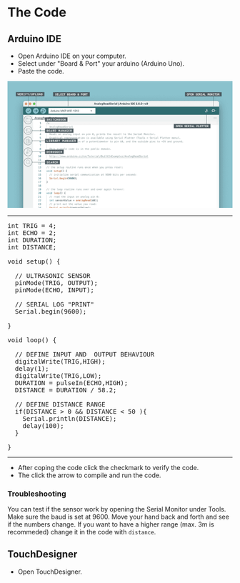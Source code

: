 # The Code

## Arduino IDE

- Open Arduino IDE on your computer.
- Select under "Board & Port" your arduino (Arduino Uno).
- Paste the code.

<img src="./img/ide-2-overview.png" alt="Layout IDE" width="800">

---------
<pre>int TRIG = 4;
int ECHO = 2;
int DURATION;
int DISTANCE;
 
void setup() {  
 
  // ULTRASONIC SENSOR
  pinMode(TRIG, OUTPUT);
  pinMode(ECHO, INPUT);
 
  // SERIAL LOG "PRINT"
  Serial.begin(9600);
  
}
 
void loop() {

  // DEFINE INPUT AND  OUTPUT BEHAVIOUR
  digitalWrite(TRIG,HIGH);
  delay(1);
  digitalWrite(TRIG,LOW);
  DURATION = pulseIn(ECHO,HIGH);
  DISTANCE = DURATION / 58.2;

  // DEFINE DISTANCE RANGE
  if(DISTANCE > 0 && DISTANCE < 50 ){
    Serial.println(DISTANCE);
    delay(100);
  }
 
}</pre>

---------

- After coping the code click the checkmark to verify the code. 
- The click the arrow to compile and run the code. 

### Troubleshooting

You can test if the sensor work by opening the Serial Monitor under Tools. Make sure the baud is set at 9600. Move your hand back and forth and see if the numbers change. If you want to have a higher range (max. 3m is recommeded) change it in the code with `distance`. 

## TouchDesigner

- Open TouchDesigner.
